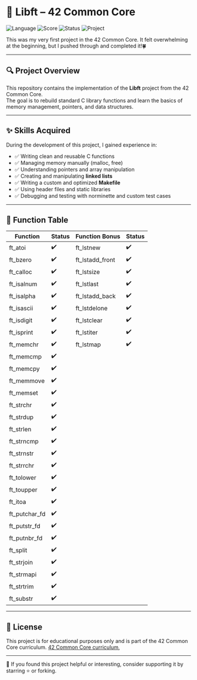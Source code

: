 # 📖 Libft – 42 Common Core

![Language](https://img.shields.io/badge/language-C-blue.svg)
![Score](https://img.shields.io/badge/score-100%2F100-brightgreen.svg)
![Status](https://img.shields.io/badge/status-%E2%9C%94%EF%B8%8F%20Completed-success)
![Project](https://img.shields.io/badge/42-Common%20Core-black.svg)

This was my very first project in the 42 Common Core. 
It felt overwhelming at the beginning, but I pushed through and completed it!🍀 

---

## 🔍 Project Overview

This repository contains the implementation of the **Libft** project from the 42 Common Core.  
The goal is to rebuild standard C library functions and learn the basics of memory management, pointers, and data structures.

---

## ✨ Skills Acquired

During the development of this project, I gained experience in:

- ✅ Writing clean and reusable C functions
- ✅ Managing memory manually (malloc, free)
- ✅ Understanding pointers and array manipulation
- ✅ Creating and manipulating **linked lists**
- ✅ Writing a custom and optimized **Makefile**
- ✅ Using header files and static libraries
- ✅ Debugging and testing with norminette and custom test cases

---

## 📌 Function Table

| Function        | Status | Function Bonus   | Status |
|----------------|--------|------------------|--------|
| ft_atoi        | ✔️     | ft_lstnew        | ✔️     |
| ft_bzero       | ✔️     | ft_lstadd_front  | ✔️     |
| ft_calloc      | ✔️     | ft_lstsize       | ✔️     |
| ft_isalnum     | ✔️     | ft_lstlast       | ✔️     |
| ft_isalpha     | ✔️     | ft_lstadd_back   | ✔️     |
| ft_isascii     | ✔️     | ft_lstdelone     | ✔️     |
| ft_isdigit     | ✔️     | ft_lstclear      | ✔️     |
| ft_isprint     | ✔️     | ft_lstiter       | ✔️     |
| ft_memchr      | ✔️     | ft_lstmap        | ✔️     |
| ft_memcmp      | ✔️     |                  |        |
| ft_memcpy      | ✔️     |                  |        |
| ft_memmove     | ✔️     |                  |        |
| ft_memset      | ✔️     |                  |        |
| ft_strchr      | ✔️     |                  |        |
| ft_strdup      | ✔️     |                  |        |
| ft_strlen      | ✔️     |                  |        |
| ft_strncmp     | ✔️     |                  |        |
| ft_strnstr     | ✔️     |                  |        |
| ft_strrchr     | ✔️     |                  |        |
| ft_tolower     | ✔️     |                  |        |
| ft_toupper     | ✔️     |                  |        |
| ft_itoa        | ✔️     |                  |        |
| ft_putchar_fd  | ✔️     |                  |        |
| ft_putstr_fd   | ✔️     |                  |        |
| ft_putnbr_fd   | ✔️     |                  |        |
| ft_split       | ✔️     |                  |        |
| ft_strjoin     | ✔️     |                  |        |
| ft_strmapi     | ✔️     |                  |        |
| ft_strtrim     | ✔️     |                  |        |
| ft_substr      | ✔️     |                  |        |

---

## 📄 License

This project is for educational purposes only and is part of the 42 Common Core curriculum. [42 Common Core curriculum](https://www.42network.org/),

---

🔗 If you found this project helpful or interesting, consider supporting it by starring ⭐️ or forking.
